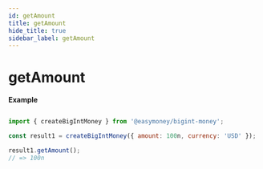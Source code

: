 ```yaml
---
id: getAmount
title: getAmount
hide_title: true
sidebar_label: getAmount
---
```


# getAmount

**Example**

```js

import { createBigIntMoney } from '@easymoney/bigint-money';

const result1 = createBigIntMoney({ amount: 100n, currency: 'USD' });

result1.getAmount();
// => 100n

```
